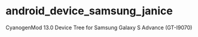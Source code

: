 android_device_samsung_janice
=============================

CyanogenMod 13.0 Device Tree for Samsung Galaxy S Advance (GT-I9070)
